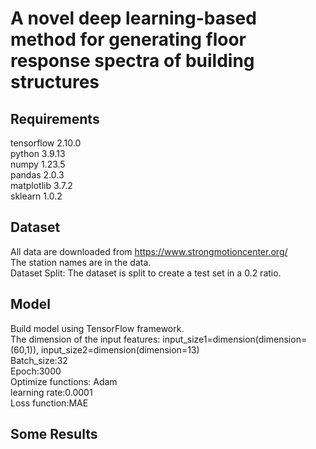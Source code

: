 # A novel deep learning-based method for generating floor response spectra of building structures

## Requirements
tensorflow 2.10.0  
python 3.9.13  
numpy 1.23.5  
pandas 2.0.3  
matplotlib 3.7.2  
sklearn 1.0.2  
## Dataset
All data are downloaded from https://www.strongmotioncenter.org/  
The station names are in the data.  
Dataset Split: The dataset is split to create a test set in a 0.2 ratio.
## Model
Build model using TensorFlow framework.  
The dimension of the input features: input_size1=dimension(dimension=(60,1)),
input_size2=dimension(dimension=13)  
Batch_size:32  
Epoch:3000  
Optimize functions: Adam  
learning rate:0.0001  
Loss function:MAE  
## Some Results
